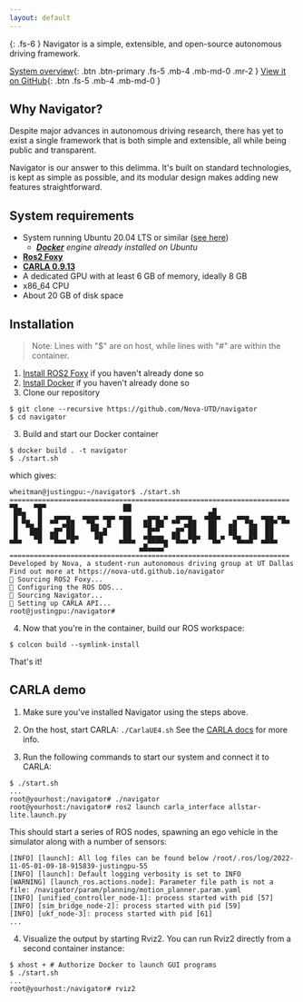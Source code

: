 ```yaml
---
layout: default
---
```


{: .fs-6 }
Navigator is a simple, extensible, and open-source autonomous driving framework.

[System overview](/navigator/system-overview){: .btn .btn-primary .fs-5 .mb-4 .mb-md-0 .mr-2 } [View it on GitHub](https://github.com/nova-utd/navigator){: .btn .fs-5 .mb-4 .mb-md-0 }

## Why Navigator?
Despite major advances in autonomous driving research, there has yet to exist a single framework that is both simple and extensible, all while being public and transparent.

Navigator is our answer to this delimma. It's built on standard technologies, is kept as simple as possible, and its modular design makes adding new features straightforward.

## System requirements
- System running Ubuntu 20.04 LTS or similar ([see here](http://docs.ros.org.ros.informatik.uni-freiburg.de/en/foxy/Installation/Alternatives/Ubuntu-Development-Setup.html#system-requirements))
  - *[**Docker**](https://docs.docker.com/desktop/) engine already installed on Ubuntu*
- [**Ros2 Foxy**](https://docs.ros.org/en/foxy/Installation.html)
- [**CARLA 0.9.13**](https://carla.readthedocs.io/en/latest/start_quickstart/)
- A dedicated GPU with at least 6 GB of memory, ideally 8 GB
- x86_64 CPU
- About 20 GB of disk space

## Installation

> Note: Lines with "$" are on host, while lines with "#" are within the container.

1. [Install ROS2 Foxy](https://docs.ros.org/en/foxy/Installation.html) if you haven't already done so
2. [Install Docker](https://www.docker.com/get-started/) if you haven't already done so
3. Clone our repository
```
$ git clone --recursive https://github.com/Nova-UTD/navigator
$ cd navigator
```
3. Build and start our Docker container
```
$ docker build . -t navigator
$ ./start.sh
```
which gives:
```
wheitman@justingpu:~/navigator$ ./start.sh 
=====================================================================
▀█▄   ▀█▀                   ██                    ▄                   
 █▀█   █   ▄▄▄▄   ▄▄▄▄ ▄▄▄ ▄▄▄    ▄▄▄ ▄  ▄▄▄▄   ▄██▄    ▄▄▄   ▄▄▄ ▄▄  
 █ ▀█▄ █  ▀▀ ▄██   ▀█▄  █   ██   ██ ██  ▀▀ ▄██   ██   ▄█  ▀█▄  ██▀ ▀▀ 
 █   ███  ▄█▀ ██    ▀█▄█    ██    █▀▀   ▄█▀ ██   ██   ██   ██  ██     
▄█▄   ▀█  ▀█▄▄▀█▀    ▀█    ▄██▄  ▀████▄ ▀█▄▄▀█▀  ▀█▄▀  ▀█▄▄█▀ ▄██▄    
                                ▄█▄▄▄▄▀                               
=====================================================================
Developed by Nova, a student-run autonomous driving group at UT Dallas
Find out more at https://nova-utd.github.io/navigator
🦊 Sourcing ROS2 Foxy...
🔗 Configuring the ROS DDS...
🧭 Sourcing Navigator...
🔌 Setting up CARLA API...
root@justingpu:/navigator# 
```
4.  Now that you're in the container, build our ROS workspace:
```
$ colcon build --symlink-install
``` 

That's it!

## CARLA demo
1. Make sure you've installed Navigator using the steps above.
2. On the host, start CARLA: `./CarlaUE4.sh` See the [CARLA docs](https://carla.readthedocs.io/en/latest/start_quickstart/#running-carla) for more info.

3. Run the following commands to start our system and connect it to CARLA:
```
$ ./start.sh
...
root@yourhost:/navigator# ./navigator
root@yourhost:/navigator# ros2 launch carla_interface allstar-lite.launch.py
```
This should start a series of ROS nodes, spawning an ego vehicle in the simulator along with a number of sensors:
```
[INFO] [launch]: All log files can be found below /root/.ros/log/2022-11-05-01-09-18-915839-justingpu-55
[INFO] [launch]: Default logging verbosity is set to INFO
[WARNING] [launch_ros.actions.node]: Parameter file path is not a file: /navigator/param/planning/motion_planner.param.yaml
[INFO] [unified_controller_node-1]: process started with pid [57]
[INFO] [sim_bridge_node-2]: process started with pid [59]
[INFO] [ukf_node-3]: process started with pid [61]
...
```
4. Visualize the output by starting Rviz2. You can run Rviz2 directly from a second container instance:
```
$ xhost + # Authorize Docker to launch GUI programs
$ ./start.sh
...
root@yourhost:/navigator# rviz2
```
